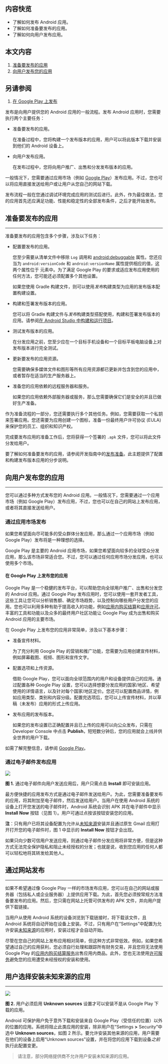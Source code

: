 ## 内容快览

- 了解如何发布 Android 应用。
- 了解如何准备要发布的应用。
- 了解如何向用户发布应用。

## 本文内容

1. [准备要发布的应用](https://developer.android.google.cn/studio/publish/index.html#publishing-prepare)
2. [向用户发布您的应用](https://developer.android.google.cn/studio/publish/index.html#publishing-release)

## 另请参阅

1. [在 Google Play 上发布](https://developer.android.google.cn/distribute/tools/launch-checklist.html)

发布是向用户提供您的 Android 应用的一般流程。发布 Android 应用时，您需要执行两个主要任务：

- 准备要发布的应用。

  在准备过程中，您将构建一个发布版本的应用，用户可以将此版本下载并安装到他们的 Android 设备上。

- 向用户发布应用。

  在发布过程中，您将向用户推广、出售和分发发布版本的应用。

一般情况下，您需要通过应用市场（例如 [Google Play](https://developer.android.google.cn/distribute/googleplay/index.html)）发布应用。不过，您也可以将应用直接发送给用户或让用户从您自己的网站下载。

发布流程一般在您通过调试环境完成应用的测试后进行。此外，作为最佳做法，您的应用首先还应满足功能、性能和稳定性的全部发布条件，之后才能开始发布。

## 准备要发布的应用

------

准备要发布的应用包含多个步骤，涉及以下任务：

- 配置要发布的应用。

  您至少需要从清单文件中移除 `Log` 调用和 [android:debuggable](https://developer.android.google.cn/guide/topics/manifest/application-element.html#debug) 属性。您还应当为 `android:versionCode` 和 `android:versionName` 属性提供相应的值，这两个属性位于 [](https://developer.android.google.cn/guide/topics/manifest/manifest-element.html) 元素中。为了满足 Google Play 的要求或适应发布应用使用的任何方法，您可能还必须配置多个其他设置。

  如果您使用 Gradle 构建文件，则可以使用*发布*构建类型为应用的发布版本配置构建设置。

- 构建和签署发布版本的应用。

  您可以将 Gradle 构建文件与*发布*构建类型搭配使用，构建和签署发布版本的应用。请参阅[在 Android Studio 中构建和运行项目](https://developer.android.google.cn/tools/building/building-studio.html)。

- 测试发布版本的应用。

  在分发应用之前，您至少应在一个目标手机设备和一个目标平板电脑设备上对发布版本进行完全测试。

- 更新要发布的应用资源。

  您需要确保多媒体文件和图形等所有应用资源都已更新并包含到您的应用中，或者暂存在适当的生产服务器上。

- 准备您的应用依赖的远程服务器和服务。

  如果您的应用依赖外部服务器或服务，那么您需要确保它们是安全的并且已做好生产准备。

作为准备流程的一部分，您还需要执行多个其他任务。例如，您需要获取一个私钥来签署应用。您还需要为应用创建一个图标，准备一份最终用户许可协议 (EULA) 来保护您的员工、组织和知识产权。

完成要发布应用的准备工作后，您将获得一个签署的 `.apk` 文件，您可以将此文件分发给用户。

要了解如何准备要发布的应用，请参阅开发指南中的[发布准备](https://developer.android.google.cn/tools/publishing/preparing.html)。此主题提供了配置和构建发布版本应用的分步说明。

## 向用户发布您的应用

------

您可以通过多种方式发布您的 Android 应用。一般情况下，您需要通过一个应用市场（例如 Google Play）发布应用，不过，您也可以在自己的网站上发布应用，或者将其直接发送给用户。

### 通过应用市场发布

如果您希望面向尽可能多的受众群体分发应用，那么通过一个应用市场（例如 Google Play）发布将是一种理想的选择。

Google Play 是主要的 Android 应用市场，如果您希望面向较多的全球受众分发应用，那么该市场非常适合您。不过，您可以通过任何应用市场分发应用，也可以使用多个市场。

#### 在 Google Play 上发布您的应用

Google Play 是一个稳健的发布平台，可以帮助您向全球用户推广、出售和分发您的 Android 应用。通过 Google Play 发布应用时，您可以使用一套开发者工具，这些工具让您可以分析销售额、确定市场趋势，以及控制向哪些用户分发您的应用。您也可以利用多种有助于提高收入的功能，例如[应用内购买结算](https://developer.android.google.cn/google/play/billing/index.html)和[应用许可](https://developer.android.google.cn/google/play/licensing/index.html)。丰富的工具和功能以及众多的最终用户社区功能让 Google Play 成为出售和购买 Android 应用的主要市场。

在 Google Play 上发布您的应用非常简单，涉及以下基本步骤：

- 准备宣传材料。

  为了充分利用 Google Play 的营销和推广功能，您需要为应用创建宣传材料，例如屏幕截图、视频、图形和宣传文字。

- 配置选项和上传资源。

  借助 Google Play，您可以面向全球范围内的用户和设备提供自己的应用。通过配置各种 Google Play 设置，您可以选择想要分发应用的国家/地区、希望使用的详情语言，以及针对每个国家/地区定价。您还可以配置商品详情，例如应用类型、类别和内容分级。配置完选项后，您可以上传宣传材料，并以草稿（未发布）应用的形式上传应用。

- 发布应用的发布版本。

  如果您的发布设置已正确配置并且已上传的应用可以向公众发布，只需在 Developer Console 中点击 **Publish**，短短数分钟后，您的应用就会上线并供全世界的用户下载。

如需了解完整信息，请参阅 [Google Play](https://developer.android.google.cn/distribute/googleplay/index.html)。

### 通过电子邮件发布应用

![](https://developer.android.google.cn/images/publishing/publishing_via_email.png)

**图 1.** 通过电子邮件向用户发送应用后，用户只需点击 **Install** 即可安装应用。

最方便快捷的应用发布方式是通过电子邮件发送给用户。为此，您需要准备要发布的应用，将其附加至电子邮件，然后发送给用户。当用户在使用 Android 系统的设备上打开您发送的电子邮件时，Android 系统会识别 APK 并在电子邮件中显示 **Install Now** 按钮（见图 1）。用户可通过点按该按钮安装您的应用。

**注**：只有用户已将其设备配置为允许从[未知来源](https://developer.android.google.cn/studio/publish/index.html#unknown-sources)安装并且通过原生 Gmail 应用打开打开您的电子邮件时，图 1 中显示的 **Install Now** 按钮才会出现。

如果只向少数可信用户发送应用，则通过电子邮件分发应用将非常方便，但是这种方式无法完全保护隐私和阻止未经授权的分发；也就是说，收到您应用的任何人都可以轻松地将其转发给其他人。

## 通过网站发布

------

如果不希望通过像 Google Play 一样的市场发布应用，您可以在自己的网站或服务器（包括私人或企业服务器）上提供应用下载。为此，首先您必须按常规方法准备要发布的应用。然后，您只需在网站上托管可供发布的 APK 文件，并向用户提供下载链接。

当用户从使用 Android 系统的设备浏览到下载链接时，将下载该文件，且 Android 系统将自动开始在设备上安装。不过，只有用户在“Settings”中配置为允许安装[未知来源](https://developer.android.google.cn/studio/publish/index.html#unknown-sources)的应用时，安装过程才会自动开始。

尽管在您自己的网站上发布应用相对简单，但这种方式非常低效。例如，如果您希望通过自己的应用获利，您必须自行处理和跟踪所有财务交易，并且您将无法使用 Google Play 的[应用内购买结算服务](https://developer.android.google.cn/google/play/billing/index.html)出售应用内商品。此外，您也无法使用[许可服务](https://developer.android.google.cn/google/play/licensing/index.html)避免您的应用遭受未经授权的安装和使用。

## 用户选择安装未知来源的应用

------

![](https://developer.android.google.cn/images/publishing/publishing_unknown_sources_sm.png)

**图 2.** 用户必须启用 **Unknown sources** 设置才可以安装不是从 Google Play 下载的应用。

Android 可保护用户免于意外下载和安装来自 Google Play（受信任的位置）以外的位置的应用。系统将阻止此类应用的安装，除非用户在“Settings **>** Security”中选中 **Unknown sources**，如图 2 所示。要允许安装其他来源的应用，用户需要在他们的设备上启用“Unknown sources”设置，并在将您的应用下载到设备*之前*执行此配置变更。

> 请注意，部分网络提供商不允许用户安装未知来源的应用。